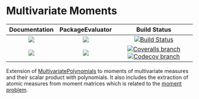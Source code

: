 # Multivariate Moments

| **Documentation** | **PackageEvaluator** | **Build Status** |
|:-----------------:|:--------------------:|:----------------:|
| [![][docs-stable-img]][docs-stable-url] | [![][pkg-0.6-img]][pkg-0.6-url] | [![Build Status][build-img]][build-url] |
| [![][docs-latest-img]][docs-latest-url] | [![][pkg-0.7-img]][pkg-0.7-url] | [![Coveralls branch][coveralls-img]][coveralls-url] [![Codecov branch][codecov-img]][codecov-url] |

Extension of [MultivariatePolynomials](https://github.com/JuliaAlgebra/MultivariatePolynomials.jl) to moments of multivariate measures and their scalar product with polynomials.
It also includes the extraction of atomic measures from moment matrices which is related to the [moment problem](https://en.wikipedia.org/wiki/Moment_problem).

[docs-stable-img]: https://img.shields.io/badge/docs-stable-blue.svg
[docs-latest-img]: https://img.shields.io/badge/docs-latest-blue.svg
[docs-stable-url]: https://juliaalgebra.github.io/MultivariateMoments.jl/stable
[docs-latest-url]: https://juliaalgebra.github.io/MultivariateMoments.jl/latest

[pkg-0.6-img]: http://pkg.julialang.org/badges/MultivariateMoments_0.6.svg
[pkg-0.6-url]: http://pkg.julialang.org/?pkg=MultivariateMoments
[pkg-0.7-img]: http://pkg.julialang.org/badges/MultivariateMoments_0.7.svg
[pkg-0.7-url]: http://pkg.julialang.org/?pkg=MultivariateMoments

[build-img]: https://travis-ci.org/JuliaAlgebra/MultivariateMoments.jl.svg?branch=master
[build-url]: https://travis-ci.org/JuliaAlgebra/MultivariateMoments.jl
[coveralls-img]: https://coveralls.io/repos/github/JuliaAlgebra/MultivariateMoments.jl/badge.svg?branch=master
[coveralls-url]: https://coveralls.io/github/JuliaAlgebra/MultivariateMoments.jl?branch=master
[codecov-img]: http://codecov.io/github/JuliaAlgebra/MultivariateMoments.jl/coverage.svg?branch=master
[codecov-url]: http://codecov.io/github/JuliaAlgebra/MultivariateMoments.jl?branch=master
